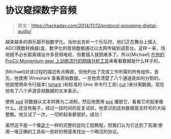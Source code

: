 # 协议窥探数字音频

> 原文：<https://hackaday.com/2014/11/12/protocol-snooping-digital-audio/>

越来越多的俱乐部开始数字化。当你出去听一个乐队时，他们正在舞台上插入 ADC(模数转换器)盒，数字化的音频数据通过以太网传输到调音台。这样一来，场地就不必长距离铺设许多音频电缆，但要侵入就困难多了。所以[Michael] [在他的 ProCo Momentum gear 上训练流行的网络分析工具](http://blog.gmichael225.com/post/48khz-adventures)来看看数据是什么样子的。

[Michael]对该过程的描述有点稀疏，但他列出了完成工作所需的所有组件。首先，他使用 Wireshark 查看原始数据。一旦他弄清楚了八个通道是如何分割的，他就使用命令行版本( [tshark](https://www.wireshark.org/docs/man-pages/tshark.html) )和标准的 Unix 命令行工具( [cut](http://www.linuxcommand.org/man_pages/cut1.html) )来分离数据。现在他有了八个声道音频数据的文本表示。

使用 [xxd](http://www.linuxcommand.org/man_pages/xxd1.html) 将数据从文本转换为二进制，然后他使用 [sox](http://sox.sourceforge.net/) 播放它，看看它听起来像什么。还没有骰子。经过一段时间的反复试验，他意识到这些数据是无符号的大端整数。他又试了一次，一切听起来都很好。成功！

虽然这不是一个像[这个](http://hackaday.com/2014/10/30/reverse-engineering-a-blu-ray-drive-for-laser-graffiti/)一样的完整的逆向工程教程，但我们认为它达到了高潮:使用一堆正确的工具和一些好的预感来找出一个晦涩的协议。